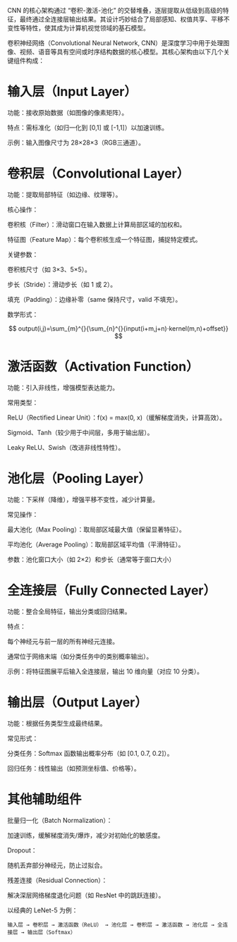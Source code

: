 


CNN 的核心架构通过 “卷积-激活-池化” 的交替堆叠，逐层提取从低级到高级的特征，最终通过全连接层输出结果。其设计巧妙结合了局部感知、权值共享、平移不变性等特性，使其成为计算机视觉领域的基石模型。

卷积神经网络（Convolutional Neural Network, CNN）是深度学习中用于处理图像、视频、语音等具有空间或时序结构数据的核心模型。其核心架构由以下几个关键组件构成：





# 输入层（Input Layer）

功能：接收原始数据（如图像的像素矩阵）。

特点：需标准化（如归一化到 [0,1] 或 [-1,1]）以加速训练。

示例：输入图像尺寸为 28×28×3（RGB三通道）。




# 卷积层（Convolutional Layer）

功能：提取局部特征（如边缘、纹理等）。

核心操作：

卷积核（Filter）：滑动窗口在输入数据上计算局部区域的加权和。

特征图（Feature Map）：每个卷积核生成一个特征图，捕捉特定模式。

关键参数：

卷积核尺寸（如 3×3、5×5）。

步长（Stride）：滑动步长（如 1 或 2）。

填充（Padding）：边缘补零（same 保持尺寸，valid 不填充）。

数学形式：

$$
output(i,j)=\sum_{m}^{}{\sum_{n}^{}{input(i+m,j+n)⋅kernel(m,n)+offset}}
$$





# 激活函数（Activation Function）

功能：引入非线性，增强模型表达能力。

常用类型：

ReLU（Rectified Linear Unit）：f(x) = max(0, x)（缓解梯度消失，计算高效）。

Sigmoid、Tanh（较少用于中间层，多用于输出层）。

Leaky ReLU、Swish（改进非线性特性）。




# 池化层（Pooling Layer）

功能：下采样（降维），增强平移不变性，减少计算量。

常见操作：

最大池化（Max Pooling）：取局部区域最大值（保留显著特征）。

平均池化（Average Pooling）：取局部区域平均值（平滑特征）。

参数：池化窗口大小（如 2×2）和步长（通常等于窗口大小）






# 全连接层（Fully Connected Layer）

功能：整合全局特征，输出分类或回归结果。

特点：

每个神经元与前一层的所有神经元连接。

通常位于网络末端（如分类任务中的类别概率输出）。

示例：将特征图展平后输入全连接层，输出 10 维向量（对应 10 分类）。






# 输出层（Output Layer）

功能：根据任务类型生成最终结果。

常见形式：

分类任务：Softmax 函数输出概率分布（如 [0.1, 0.7, 0.2]）。

回归任务：线性输出（如预测坐标值、价格等）。



# 其他辅助组件

批量归一化（Batch Normalization）：

加速训练，缓解梯度消失/爆炸，减少对初始化的敏感度。

Dropout：

随机丢弃部分神经元，防止过拟合。

残差连接（Residual Connection）：

解决深层网络梯度退化问题（如 ResNet 中的跳跃连接）。




以经典的 LeNet-5 为例：

```
输入层 → 卷积层 → 激活函数（ReLU） → 池化层 → 卷积层 → 激活函数 → 池化层 → 全连接层 → 输出层（Softmax）
```








